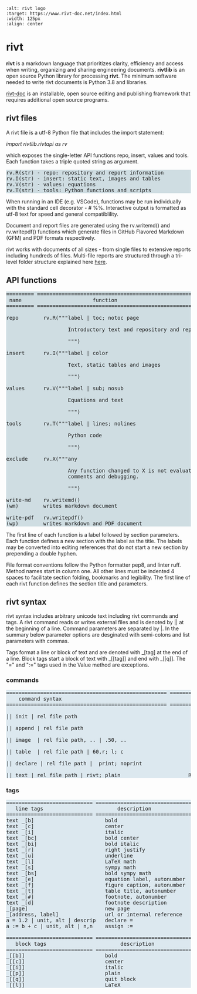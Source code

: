 
```{image} _static/img/riv02.png
:alt: rivt logo
:target: https://www.rivt-doc.net/index.html
:width: 125px
:align: center
```

# **rivt**

**rivt** is a markdown language that prioritizes clarity, efficiency and access
when writing, organizing and sharing engineering documents. **rivtlib** is an
open source Python library for processing **rivt**. The minimum software needed
to write rivt documents is Python 3.8 and libraries.

<a href="rivt-doc.html">rivt-doc</a> is an installable, open source editing and
publishing framework that requires additional open source programs.

## rivt files

A rivt file is a utf-8 Python file that includes the import statement:

*import rivtlib.rivtapi as rv*
 
which exposes the single-letter API functions repo, insert, values and tools.
Each function takes a triple quoted string as argument.

<pre style="background:  #cfdde2">
rv.R(str) - repo: repository and report information 
rv.I(str) - insert: static text, images and tables
rv.V(str) - values: equations
rv.T(str) - tools: Python functions and scripts
</pre>

When running in an IDE (e.g. VSCode), functions may be run individually
with the standard cell decorator - # %%. Interactive output is formatted as
utf-8 text for speed and general compatiblility.

Document and report files are generated using the rv.writemd() and rv.writepdf()
functions which generate files in GitHub Flavored Markdown (GFM) and PDF
formats respectively.

rivt works with documents of all sizes - from single files to extensive reports
including hundreds of files. Multi-file reports are structured through a
tri-level folder structure explained here <a href="rivt-doc.html">here</a>.

## API functions

<pre style="background:  #cfdde2">
========= ========================================================
 name                       function
========= ========================================================

repo        rv.R("""label | toc; notoc page

                    Introductory text and repository and report settings.

                    """)

insert      rv.I("""label | color  

                    Text, static tables and images

                    """)

values      rv.V("""label | sub; nosub 

                    Equations and text
                
                    """)

tools       rv.T("""label | lines; nolines

                    Python code

                    """)

exclude     rv.X("""any 

                    Any function changed to X is not evaluated and can be used for
                    comments and debugging.

                    """)

write-md    rv.writemd()
(wm)        writes markdown document

write-pdf   rv.writepdf()
(wp)        writes markdown and PDF document
</pre>

The first line of each function is a label followed by section parameters. Each
function defines a new section with the label as the title. The labels may be
converted into editing references that do not start a new section by prepending
a double hyphen.

File format conventions follow the Python formatter pep8, and linter ruff.
Method names start in column one. All other lines must be indented 4 spaces to
facilitate section folding, bookmarks and legibility. The first line of each
rivt function defines the section title and parameters.

## rivt syntax

rivt syntax includes arbitrary unicode text including rivt commands and tags. A
rivt command reads or writes external files and is denoted by || at the
beginning of a line. Command parameters are separated by |. In the summary
below parameter options are desginated with semi-colons and list parameters
with commas.

Tags format a line or block of text and are denoted with _[tag] at the end of a
line. Block tags start a block of text with _[[tag]] and end with _[[q]]. The
"=" and ":=" tags used in the Value method are exceptions.

### commands
<pre style="background: #dce8ef">
==================================================== ==============
    command syntax                                          API 
==================================================== ==============

|| init | rel file path                                      R

|| append | rel file path                                    R

|| image  | rel file path, .. | .50, ..                      I

|| table  | rel file path | 60,r; l; c                       I

|| declare | rel file path |  print; noprint                 V

|| text | rel file path | rivt; plain                      R I V
</pre>

### tags

<pre style="background: #dce8ef">
============================ ================================= ==========
   line tags                        description                   API
============================ ================================ ===========
text _[b]                       bold                            R I V 
text _[c]                       center                          R I V  
text _[i]                       italic                          R I V  
text _[bc]                      bold center                     R I V  
text _[bi]                      bold italic                     R I V
text _[r]                       right justify                   R I V
text _[u]                       underline                       R I V   
text _[l]                       LaTeX math                        I V
text _[s]                       sympy math                        I V
text _[bs]                      bold sympy math                   I V
text _[e]                       equation label, autonumber        I V
text _[f]                       figure caption, autonumber        I V
text _[t]                       table title, autonumber           I V
text _[#]                       footnote, autonumber              I V
text _[d]                       footnote description              I V
_[page]                         new page                          I V
_[address, label]               url or internal reference         I V
a = 1.2 | unit, alt | descrip   declare =                           V
a := b + c | unit, alt | n,n    assign :=                           V

============================ ================================= ==========
   block tags                        description                   API
============================ ================================ ===========
_[[b]]                          bold                            R I V
_[[c]]                          center                          R I V
_[[i]]                          italic                          R I V
_[[p]]                          plain                           R I V
_[[q]]                          quit block                      R I V
_[[l]]                          LaTeX                             I V
</pre>




